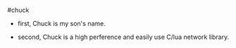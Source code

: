 #chuck

* first, Chuck is my son's name.

* second, Chuck is a high perference and easily use C/lua network library.
